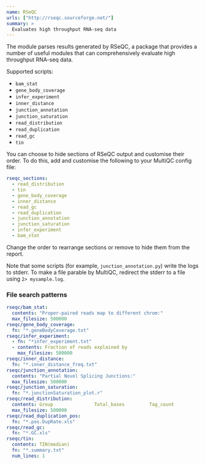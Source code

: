 ```yaml
---
name: RSeQC
urls: ["http://rseqc.sourceforge.net/"]
summary: >
  Evaluates high throughput RNA-seq data
---
```


<!--
~~~~~ DO NOT EDIT ~~~~~
This file is autogenerated from the MultiQC module python docstring.
Do not edit the markdown, it will be overwritten.

File path for the source of this content: multiqc/modules/rseqc/rseqc.py
~~~~~~~~~~~~~~~~~~~~~~~
-->

The module parses results generated by RSeQC, a package that provides a number of useful modules that can
comprehensively evaluate high throughput RNA-seq data.

Supported scripts:

- `bam_stat`
- `gene_body_coverage`
- `infer_experiment`
- `inner_distance`
- `junction_annotation`
- `junction_saturation`
- `read_distribution`
- `read_duplication`
- `read_gc`
- `tin`

You can choose to hide sections of RSeQC output and customise their order. To do this, add and customise
the following to your MultiQC config file:

```yaml
rseqc_sections:
  - read_distribution
  - tin
  - gene_body_coverage
  - inner_distance
  - read_gc
  - read_duplication
  - junction_annotation
  - junction_saturation
  - infer_experiment
  - bam_stat
```

Change the order to rearrange sections or remove to hide them from the report.

Note that some scripts (for example, `junction_annotation.py`) write the logs to stderr. To make a file
parable by MultiQC, redirect the stderr to a file using `2> mysample.log`.

### File search patterns

```yaml
rseqc/bam_stat:
  contents: "Proper-paired reads map to different chrom:"
  max_filesize: 500000
rseqc/gene_body_coverage:
  fn: "*.geneBodyCoverage.txt"
rseqc/infer_experiment:
  - fn: "*infer_experiment.txt"
  - contents: Fraction of reads explained by
    max_filesize: 500000
rseqc/inner_distance:
  fn: "*.inner_distance_freq.txt"
rseqc/junction_annotation:
  contents: "Partial Novel Splicing Junctions:"
  max_filesize: 500000
rseqc/junction_saturation:
  fn: "*.junctionSaturation_plot.r"
rseqc/read_distribution:
  contents: Group               Total_bases         Tag_count           Tags/Kb
  max_filesize: 500000
rseqc/read_duplication_pos:
  fn: "*.pos.DupRate.xls"
rseqc/read_gc:
  fn: "*.GC.xls"
rseqc/tin:
  contents: TIN(median)
  fn: "*.summary.txt"
  num_lines: 1
```
